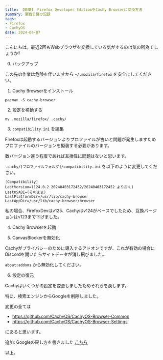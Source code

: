 ```yaml
---
title: 【簡単】 Firefox Developer EditionをCachy Browserに交換方法
summary: 悪戦苦闘の記録
tags:
- Firefox
- CachyOS
date: 2024-04-07
---
```


こんにちは。最近2回もWebブラウザを交換している気がするのは気の所為でしょうか?

0. バックアップ

この先の作業は危険を伴いますから `~/.mozila/firefox` を安全にしてください。

1. Cachy Browserをインストール

```
pacman -S cachy-browser
```

2. 設定を移動する

```
mv .mozilla/firefox/ .cachy/
```

3. `compatibility.ini` を編集

Firefoxは起動するバージョンよりプロファイルが古いと問題が発生しますためプロファイルのバージョンを擬装する必要があります。

数バージョン違う程度であれば互換性に問題はないと思います。

`.cachy/[プロファイルフォルダ]/compatibility.ini` を以下のように変更してください。

```
[Compatibility]
LastVersion=(124.0.2_20240403172452/20240403172452 より古く)
LastOSABI=(そのまま)
LastPlatformDir=/usr/lib/cachy-browser
LastAppDir=/usr/lib/cachy-browser/browser
```

私の場合、FirefoxDevはv125、Cachyはv124がベースでしたため、互換バージョンはv123まで下げました。

4. Cachy Browserを起動

5. CanvasBlockerを無効化

Cachyがプライバシーのために導入するアドオンですが、これが有効の場合にDiscordを開いたらサイトデータが消し飛びました。

`about:addons` から無効化してください。

6. 設定の復元

Cachyはいくつかの設定を変更しましたためそれらを戻します。

特に、検索エンジンからGoogleを削除しました。

変更の全ては

- https://github.com/CachyOS/CachyOS-Browser-Common
- https://github.com/CachyOS/CachyOS-Browser-Settings

にあると思います。

追加: Googleの戻し方を書きました [こちら](/blog/cachy-browser-google-search/)

以上。
